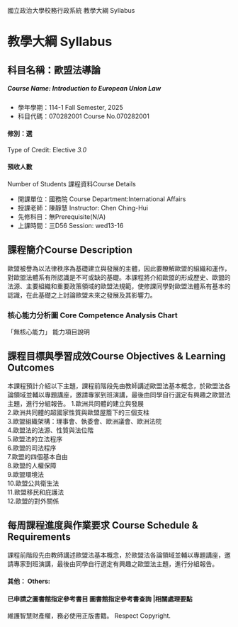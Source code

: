 國立政治大學校務行政系統 教學大綱 Syllabus
# 教學大綱 Syllabus
##  科目名稱：歐盟法導論
#####  Course Name: Introduction to European Union Law
  * 學年學期：114-1 Fall Semester, 2025 
  * 科目代碼：070282001 Course No.070282001
#### 修別：選
Type of Credit: Elective 
_3.0_
#### 預收人數
Number of Students
課程資料Course Details
  * 開課單位：國務院 Course Department:International Affairs 
  * 授課老師：陳靜慧 Instructor: Chen Ching-Hui 
  * 先修科目：無Prerequisite(N/A)
  * 上課時間：三D56 Session: wed13-16 
##  課程簡介Course Description
歐盟被譽為以法律秩序為基礎建立與發展的主體，因此要瞭解歐盟的組織和運作，對歐盟法體系有所認識是不可或缺的基礎。本課程將介紹歐盟的形成歷史、歐盟的法源、主要組織和重要政策領域的歐盟法規範，使修課同學對歐盟法體系有基本的認識，在此基礎之上討論歐盟未來之發展及其影響力。
###  核心能力分析圖 Core Competence Analysis Chart
「無核心能力」 
能力項目說明
##  課程目標與學習成效Course Objectives & Learning Outcomes 
本課程預計介紹以下主題，課程前階段先由教師講述歐盟法基本概念，於歐盟法各論領域並輔以專題講座，邀請專家到班演講，最後由同學自行選定有興趣之歐盟法主題，進行分組報告。
1.歐洲共同體的建立與發展  
2.歐洲共同體的超國家性質與歐盟屋簷下的三個支柱  
3.歐盟組織架構：理事會、執委會、歐洲議會、歐洲法院  
4.歐盟法的法源、性質與法位階  
5.歐盟法的立法程序  
6.歐盟的司法程序  
7.歐盟的四個基本自由  
8.歐盟的人權保障  
9.歐盟環境法  
10.歐盟公共衛生法  
11.歐盟移民和庇護法  
12.歐盟的對外關係
##  每周課程進度與作業要求 Course Schedule & Requirements
課程前階段先由教師講述歐盟法基本概念，於歐盟法各論領域並輔以專題講座，邀請專家到班演講，最後由同學自行選定有興趣之歐盟法主題，進行分組報告。
####  其他： Others:
####  已申請之圖書館指定參考書目  圖書館指定參考書查詢 |相關處理要點
維護智慧財產權，務必使用正版書籍。 Respect Copyright.